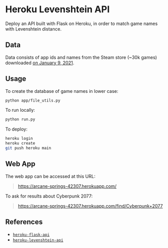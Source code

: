 # Heroku Levenshtein API

Deploy an API built with Flask on Heroku, in order to match game names with Levenshtein distance.

## Data

Data consists of app ids and names from the Steam store (~30k games) downloaded [on January 9, 2021][data-snapshot].

## Usage

To create the database of game names in lower case:

```bash
python app/file_utils.py
```

To run locally:

```bash
python run.py
```

To deploy:

```bash
heroku login
heroku create
git push heroku main
```

## Web App

The web app can be accessed at this URL:

> https://arcane-springs-42307.herokuapp.com/

To ask for results about Cyberpunk 2077:

> https://arcane-springs-42307.herokuapp.com/find/Cyberpunk+2077

## References

- [`heroku-flask-api`][flask-clip-api]
- [`heroku-levenshtein-api`][flask-levenshtein-api]

<!-- Definitions -->

[data-snapshot]: <https://github.com/woctezuma/steam-store-snapshots>

[flask-clip-api]: <https://github.com/woctezuma/heroku-flask-api>

[flask-levenshtein-api]: <https://github.com/woctezuma/heroku-levenshtein-api>
